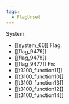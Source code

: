 ```yaml
---
tags:
  - FlagUnset
---
```

System:
- [[system_66]]
Flag:
- [[flag_9476]]
- [[flag_9478]]
- [[flag_9477]]
Fn:
- [[t3100_function11]]
- [[t3100_function10]]
- [[t3100_function13]]
- [[t3100_function12]]
- [[t3100_function14]]

